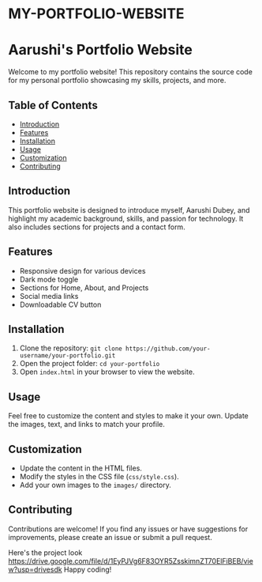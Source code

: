 # MY-PORTFOLIO-WEBSITE
# Aarushi's Portfolio Website

Welcome to my portfolio website! This repository contains the source code for my personal portfolio showcasing my skills, projects, and more.

## Table of Contents
- [Introduction](#introduction)
- [Features](#features)
- [Installation](#installation)
- [Usage](#usage)
- [Customization](#customization)
- [Contributing](#contributing)

## Introduction
This portfolio website is designed to introduce myself, Aarushi Dubey, and highlight my academic background, skills, and passion for technology. It also includes sections for projects and a contact form.

## Features
- Responsive design for various devices
- Dark mode toggle
- Sections for Home, About, and Projects
- Social media links
- Downloadable CV button

## Installation
1. Clone the repository: `git clone https://github.com/your-username/your-portfolio.git`
2. Open the project folder: `cd your-portfolio`
3. Open `index.html` in your browser to view the website.

## Usage
Feel free to customize the content and styles to make it your own. Update the images, text, and links to match your profile.

## Customization
- Update the content in the HTML files.
- Modify the styles in the CSS file (`css/style.css`).
- Add your own images to the `images/` directory.

## Contributing
Contributions are welcome! If you find any issues or have suggestions for improvements, please create an issue or submit a pull request.


Here's the project look
https://drive.google.com/file/d/1EyPJVg6F83OYR5ZsskimnZT70ElFiBEB/view?usp=drivesdk
Happy coding!

